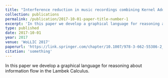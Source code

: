 ```yaml
---
title: "Interference reduction in music recordings combining Kernel Additive Modelling and Non-Negative Matrix Factorization"
collection: publications
permalink: /publication/2017-10-01-paper-title-number-1
excerpt: 'In this paper we develop a graphical language for reasoning about information flow in the Lambek Calculus.'
type: published
date: 2017-10-01
year: 2017
venue: 'WoLLIC 2017'
paperurl: 'https://link.springer.com/chapter/10.1007/978-3-662-55386-2_27'
citation: 'something'
---
```

In this paper we develop a graphical language for reasoning about information flow in the Lambek Calculus.
